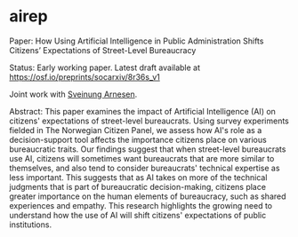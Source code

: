 # airep
Paper: How Using Artificial Intelligence in Public Administration Shifts Citizens’ Expectations of Street-Level Bureaucracy

Status: Early working paper. Latest draft available at https://osf.io/preprints/socarxiv/8r36s_v1

Joint work with [Sveinung Arnesen](mailto:sarn@norceresearch.no).

Abstract: This paper examines the impact of Artificial Intelligence (AI) on citizens' expectations of street-level bureaucrats. Using survey experiments fielded in The Norwegian Citizen Panel, we assess how AI's role as a decision-support tool affects the importance citizens place on various bureaucratic traits. Our findings suggest that when street-level bureaucrats use AI, citizens will sometimes want bureaucrats that are more similar to themselves, and also tend to consider bureaucrats' technical expertise as less important. This suggests that as AI takes on more of the technical judgments that is part of bureaucratic decision-making, citizens place greater importance on the human elements of bureaucracy, such as shared experiences and empathy. This research highlights the growing need to understand how the use of AI will shift citizens' expectations of public institutions.
